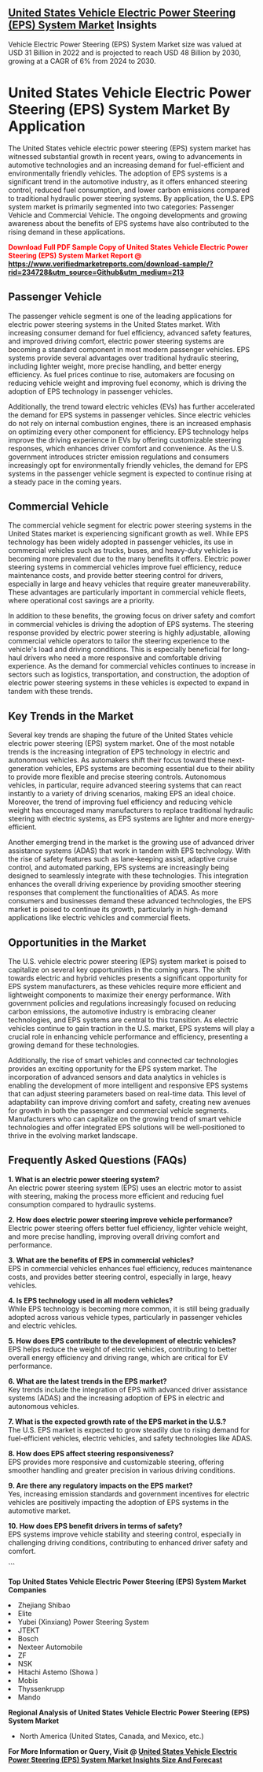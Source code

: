 <h2><a href="https://www.verifiedmarketreports.com/download-sample/?rid=234728&amp;utm_source=Github&amp;utm_medium=213" target="_blank">United States Vehicle Electric Power Steering (EPS) System Market</a> Insights</h2><p>Vehicle Electric Power Steering (EPS) System Market size was valued at USD 31 Billion in 2022 and is projected to reach USD 48 Billion by 2030, growing at a CAGR of 6% from 2024 to 2030.</p><p><h1>United States Vehicle Electric Power Steering (EPS) System Market By Application</h1><p>The United States vehicle electric power steering (EPS) system market has witnessed substantial growth in recent years, owing to advancements in automotive technologies and an increasing demand for fuel-efficient and environmentally friendly vehicles. The adoption of EPS systems is a significant trend in the automotive industry, as it offers enhanced steering control, reduced fuel consumption, and lower carbon emissions compared to traditional hydraulic power steering systems. By application, the U.S. EPS system market is primarily segmented into two categories: Passenger Vehicle and Commercial Vehicle. The ongoing developments and growing awareness about the benefits of EPS systems have also contributed to the rising demand in these applications. <strong><p><span class=""><span style="color: #ff0000;"><strong>Download Full PDF Sample Copy of United States Vehicle Electric Power Steering (EPS) System Market Report</strong> @ </span><a href="https://www.verifiedmarketreports.com/download-sample/?rid=234728&amp;utm_source=Github&amp;utm_medium=213" target="_blank">https://www.verifiedmarketreports.com/download-sample/?rid=234728&amp;utm_source=Github&amp;utm_medium=213</a></span></p></strong></p><h2>Passenger Vehicle</h2><p>The passenger vehicle segment is one of the leading applications for electric power steering systems in the United States market. With increasing consumer demand for fuel efficiency, advanced safety features, and improved driving comfort, electric power steering systems are becoming a standard component in most modern passenger vehicles. EPS systems provide several advantages over traditional hydraulic steering, including lighter weight, more precise handling, and better energy efficiency. As fuel prices continue to rise, automakers are focusing on reducing vehicle weight and improving fuel economy, which is driving the adoption of EPS technology in passenger vehicles.</p><p>Additionally, the trend toward electric vehicles (EVs) has further accelerated the demand for EPS systems in passenger vehicles. Since electric vehicles do not rely on internal combustion engines, there is an increased emphasis on optimizing every other component for efficiency. EPS technology helps improve the driving experience in EVs by offering customizable steering responses, which enhances driver comfort and convenience. As the U.S. government introduces stricter emission regulations and consumers increasingly opt for environmentally friendly vehicles, the demand for EPS systems in the passenger vehicle segment is expected to continue rising at a steady pace in the coming years.</p><h2>Commercial Vehicle</h2><p>The commercial vehicle segment for electric power steering systems in the United States market is experiencing significant growth as well. While EPS technology has been widely adopted in passenger vehicles, its use in commercial vehicles such as trucks, buses, and heavy-duty vehicles is becoming more prevalent due to the many benefits it offers. Electric power steering systems in commercial vehicles improve fuel efficiency, reduce maintenance costs, and provide better steering control for drivers, especially in large and heavy vehicles that require greater maneuverability. These advantages are particularly important in commercial vehicle fleets, where operational cost savings are a priority.</p><p>In addition to these benefits, the growing focus on driver safety and comfort in commercial vehicles is driving the adoption of EPS systems. The steering response provided by electric power steering is highly adjustable, allowing commercial vehicle operators to tailor the steering experience to the vehicle's load and driving conditions. This is especially beneficial for long-haul drivers who need a more responsive and comfortable driving experience. As the demand for commercial vehicles continues to increase in sectors such as logistics, transportation, and construction, the adoption of electric power steering systems in these vehicles is expected to expand in tandem with these trends.</p><h2>Key Trends in the Market</h2><p>Several key trends are shaping the future of the United States vehicle electric power steering (EPS) system market. One of the most notable trends is the increasing integration of EPS technology in electric and autonomous vehicles. As automakers shift their focus toward these next-generation vehicles, EPS systems are becoming essential due to their ability to provide more flexible and precise steering controls. Autonomous vehicles, in particular, require advanced steering systems that can react instantly to a variety of driving scenarios, making EPS an ideal choice. Moreover, the trend of improving fuel efficiency and reducing vehicle weight has encouraged many manufacturers to replace traditional hydraulic steering with electric systems, as EPS systems are lighter and more energy-efficient.</p><p>Another emerging trend in the market is the growing use of advanced driver assistance systems (ADAS) that work in tandem with EPS technology. With the rise of safety features such as lane-keeping assist, adaptive cruise control, and automated parking, EPS systems are increasingly being designed to seamlessly integrate with these technologies. This integration enhances the overall driving experience by providing smoother steering responses that complement the functionalities of ADAS. As more consumers and businesses demand these advanced technologies, the EPS market is poised to continue its growth, particularly in high-demand applications like electric vehicles and commercial fleets.</p><h2>Opportunities in the Market</h2><p>The U.S. vehicle electric power steering (EPS) system market is poised to capitalize on several key opportunities in the coming years. The shift towards electric and hybrid vehicles presents a significant opportunity for EPS system manufacturers, as these vehicles require more efficient and lightweight components to maximize their energy performance. With government policies and regulations increasingly focused on reducing carbon emissions, the automotive industry is embracing cleaner technologies, and EPS systems are central to this transition. As electric vehicles continue to gain traction in the U.S. market, EPS systems will play a crucial role in enhancing vehicle performance and efficiency, presenting a growing demand for these technologies.</p><p>Additionally, the rise of smart vehicles and connected car technologies provides an exciting opportunity for the EPS system market. The incorporation of advanced sensors and data analytics in vehicles is enabling the development of more intelligent and responsive EPS systems that can adjust steering parameters based on real-time data. This level of adaptability can improve driving comfort and safety, creating new avenues for growth in both the passenger and commercial vehicle segments. Manufacturers who can capitalize on the growing trend of smart vehicle technologies and offer integrated EPS solutions will be well-positioned to thrive in the evolving market landscape.</p><h2>Frequently Asked Questions (FAQs)</h2><p><strong>1. What is an electric power steering system?</strong><br> An electric power steering system (EPS) uses an electric motor to assist with steering, making the process more efficient and reducing fuel consumption compared to hydraulic systems.</p><p><strong>2. How does electric power steering improve vehicle performance?</strong><br> Electric power steering offers better fuel efficiency, lighter vehicle weight, and more precise handling, improving overall driving comfort and performance.</p><p><strong>3. What are the benefits of EPS in commercial vehicles?</strong><br> EPS in commercial vehicles enhances fuel efficiency, reduces maintenance costs, and provides better steering control, especially in large, heavy vehicles.</p><p><strong>4. Is EPS technology used in all modern vehicles?</strong><br> While EPS technology is becoming more common, it is still being gradually adopted across various vehicle types, particularly in passenger vehicles and electric vehicles.</p><p><strong>5. How does EPS contribute to the development of electric vehicles?</strong><br> EPS helps reduce the weight of electric vehicles, contributing to better overall energy efficiency and driving range, which are critical for EV performance.</p><p><strong>6. What are the latest trends in the EPS market?</strong><br> Key trends include the integration of EPS with advanced driver assistance systems (ADAS) and the increasing adoption of EPS in electric and autonomous vehicles.</p><p><strong>7. What is the expected growth rate of the EPS market in the U.S.?</strong><br> The U.S. EPS market is expected to grow steadily due to rising demand for fuel-efficient vehicles, electric vehicles, and safety technologies like ADAS.</p><p><strong>8. How does EPS affect steering responsiveness?</strong><br> EPS provides more responsive and customizable steering, offering smoother handling and greater precision in various driving conditions.</p><p><strong>9. Are there any regulatory impacts on the EPS market?</strong><br> Yes, increasing emission standards and government incentives for electric vehicles are positively impacting the adoption of EPS systems in the automotive market.</p><p><strong>10. How does EPS benefit drivers in terms of safety?</strong><br> EPS systems improve vehicle stability and steering control, especially in challenging driving conditions, contributing to enhanced driver safety and comfort.</p>```</p><p><strong>Top United States Vehicle Electric Power Steering (EPS) System Market Companies</strong></p><div data-test-id=""><p><li>Zhejiang Shibao</li><li> Elite</li><li> Yubei (Xinxiang) Power Steering System</li><li> JTEKT</li><li> Bosch</li><li> Nexteer Automobile</li><li> ZF</li><li> NSK</li><li> Hitachi Astemo (Showa )</li><li> Mobis</li><li> Thyssenkrupp</li><li> Mando</li></p><div><strong>Regional Analysis of&nbsp;United States Vehicle Electric Power Steering (EPS) System Market</strong></div><ul><li dir="ltr"><p dir="ltr">North America&nbsp;(United States, Canada, and Mexico, etc.)</p></li></ul><p><strong>For More Information or Query, Visit @&nbsp;</strong><strong><a href="https://www.verifiedmarketreports.com/product/vehicle-electric-power-steering-eps-system-market/?utm_source=Github&amp;utm_medium=213" target="_blank">United States Vehicle Electric Power Steering (EPS) System Market Insights Size And Forecast</a></strong></p></div>

